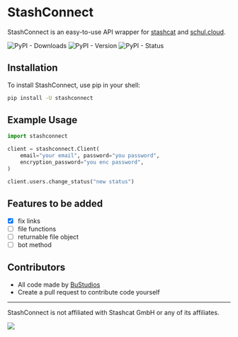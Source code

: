 # StashConnect

StashConnect is an easy-to-use API wrapper for [stashcat](https://stashcat.com/) and [schul.cloud](https://schul.cloud).

![PyPI - Downloads](https://img.shields.io/pypi/dm/stashconnect?labelColor=345165&color=4793c9)
![PyPI - Version](https://img.shields.io/pypi/v/stashconnect?label=version&labelColor=345165&color=4793c9)
![PyPI - Status](https://img.shields.io/pypi/status/stashconnect?labelColor=345165&color=44af68)

## Installation

To install StashConnect, use pip in your shell:

```bash
pip install -U stashconnect
```

## Example Usage

```python
import stashconnect

client = stashconnect.Client(
    email="your email", password="you password",
    encryption_password="you enc password",
)

client.users.change_status("new status")
```

## Features to be added

- [x] fix links
- [ ] file functions
- [ ] returnable file object
- [ ] bot method

## Contributors

- All code made by [BuStudios](https://github.com/bustudios)
- Create a pull request to contribute code yourself

---

StashConnect is not affiliated with Stashcat GmbH or any of its affiliates.

<img src="https://raw.githubusercontent.com/BuStudios/StashConnect/main/assets/icon-full.png">
